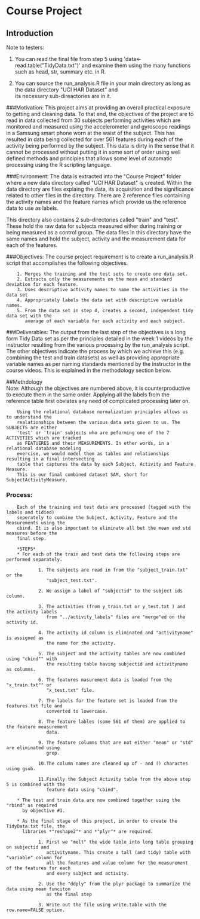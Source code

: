 # Course Project
## Introduction

Note to testers:

1. You can read the final file from step 5 using 'data<-read.table("TidyData.txt")' and examine them using the many
   functions such as head, str, summary etc. in R. 

2. You can source the run_analysis.R file in your main directory as long as the data directory "UCI HAR Dataset" and    
   its necessary sub-direactories are in it.

###Motivation: 
This project aims at providing an overall practical exposure to getting and cleaning data. To that end, the objectives of the project are to read in data collected from 30 subjects performing activities which are monitored and measured using the accelerometer and gyroscope readings in a Samsung smart phone worn at the waist of the subject. This has resulted in data being collected for over 561 features during each of the activity being performed by the subject. This data is dirty in the sense that it cannot be processed without putting it in some sort of order using well defined methods and principles that allows some level of automatic processing using the R scripting language.

###Environment:
The data is extracted into the "Course Project" folder where a new data directory called "UCI HAR Dataset" is created. Within the data directory are files explaing the data, its acquisition and the significance related to other files in the directory. There are 2 reference files containing the activity names and the feature names which provide us the reference data to use as labels. 

This directory also contains 2 sub-directories called "train" and "test". These hold the raw data for subjects measured either during training or being measured as a control group. The data files in this directory have the same names and hold the subject, activity and the measurement data for each of the features.  

###Objectives:
The course project requirement is to create a run_analysis.R script that accomplishes the following objectives.
 
        1. Merges the training and the test sets to create one data set.
        2. Extracts only the measurements on the mean and standard deviation for each feature. 
        3. Uses descriptive activity names to name the activities in the data set
        4. Appropriately labels the data set with descriptive variable names. 
        5. From the data set in step 4, creates a second, independent tidy data set with the 
           average of each variable for each activity and each subject.

###Deliverables: 
        The output from the last step of the objectives is a long form Tidy Data set as per 
        the principles detailed in the week 1 videos by the instructor resulting from the 
        various processing by the run_analysis script. The other objectives indicate the 
        process by which we achieve this (e.g. combining the test and train datasets) as well 
        as providing appropriate variable names as per naming standards mentioned by the 
        instructor in the course videos. This is explained in the methodology section below.
        
##Methdology        
        Note: Although the objectives are numbered above, it is counterproductive to execute 
        them in the same order. Applying all the labels from the reference table first obviates 
        any need of complicated processing later on.

        Using the relational database normalization principles allows us to understand the 
        realationships between the various data sets given to us. The SUBJECTS are either 
        'test' or 'train' subjects who are peforming one of the 7 ACTIVITIES which are tracked 
        as FEATUERES and their MEASUREMENTS. In other words, in a relational database modeling 
        exercise, we would model them as tables and relationships resulting in a final intersecting 
        table that captures the data by each Subject, Activity and Feature Measure. 
        This is our final combined dataset SAM, short for SubjectActivityMeasure.

### Process:
        Each of the training and test data are processed (tagged with the labels and tidied) 
        seperately to combine the Subject, Activity, Feature and the Measurements using the 
        cbind. It is also important to eliminate all but the mean and std measures before the 
        final step. 
        
        *STEPS*
        * For each of the train and test data the following steps are performed separately.
                
                1. The subjects are read in from the "subject_train.txt" or the 
                   "subject_test.txt". 
        
                2. We assign a label of "subjectid" to the subject ids column.
        
                3. The activities (from y_train.txt or y_test.txt ) and the activity labels 
                   from "../activity_labels" files are "merge"ed on the activity id. 
                
                4. The activity id column is eliminated and "activityname" is assigned as 
                   the name for the activity. 
                
                5. The subject and the activity tables are now combined using "cbind"" with 
                   the resulting table having subjectid and activityname as columns.
                
                6. The features masurement data is loaded from the "x_train.txt"" or 
                   "x_test.txt" file.
                
                7. The labels for the feature set is loaded from the features.txt file and 
                   converted to lowercase.
                
                8. The feature lables (some 561 of them) are applied to the feature measurement 
                   data.  
                
                9. The feature columns that are not either "mean" or "std" are eliminated using 
                   grep. 
                
                10.The column names are cleaned up of - and () charactes using gsub.
                
                11.Finally the Subject Activity table from the above step 5 is combined with the 
                   feature data using "cbind".
                   
        * The test and train data are now combined together using the "rbind" as required 
          by objective #1.
        
        * As the final stage of this project, in order to create the TidyData.txt file, the 
          libraries *"reshape2"* and *"plyr"* are required.
            
                1. First we "melt" the wide table into long table grouping on subjectid and 
                   activityname. This create a tall (and tidy) table with "variable" column for 
                   all the features and value column for the measurement of the features for each 
                   and every subject and activity.
        
                2. Use the "ddply" from the plyr package to summarize the data using mean funciton 
                   as the final step
                   
                3. Write out the file using write.table with the row.name=FALSE option.
                
                